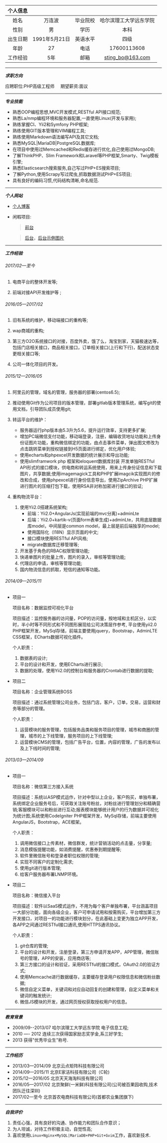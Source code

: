 |个人信息||||
|:-:|:-:|:-:|:-:|
|姓名|万连波|毕业院校|哈尔滨理工大学远东学院|
|性别|男|学历|本科|
|出生日期|1991年5月21日|英语水平|四级|
|年龄|27|电话|17600113608|
|工作经验|5年|邮箱|sting_bo@163.com|

***

___求职方向___

应聘职位:PHP高级工程师 &nbsp;&nbsp;&nbsp; 期望薪资:面议

***

___专业技能___

* 熟悉OOP编程思想,MVC开发模式,RESTful API接口规范;
* 熟悉La/nmp编程环境和服务器配置,一直使用Linux(开发与家用);
* 熟练掌握CI、Yii2和Symfony PHP框架;
* 熟练使用GIT版本管理和VIM编程工具;
* 熟练使用Markdown语法编写API及其它文档;
* 熟悉MySQL|MariaDB|PostgreSQL数据库;
* 在项目中使用过Memcached和Redis缓存进行优化,自己使用过MongoDB;
* 了解ThinkPHP、Slim Framework和Laravel等PHP框架,Smarty、Twig模板引擎;
* 熟悉Elasticsearch搜索服务,自己写过PHP+ES搜索项目;
* 了解Python,使用Scrapy写过爬虫,抓取数据测试PHP+ES项目;
* 具有良好的编码习惯,代码结构清晰,命名规范.

***

___个人网站___

* [个人博客](https://blog.blianb.com)
* 闲暇项目:
    > [前台](http://www.blianb.com)

    > [后台](http://shopadmin.blianb.com)，[后台示例图片](http://image.blianb.com/jianli_photo.png)

***

___工作经验___

###### 2017/02—至今
1. 电商平台的整体开发等;

2. 前端对接API开发维护等 ;

###### 2016/05—2017/02
1. 旧有系统的维护，移动端接口的重构等;

2. wap商城的重构;

3. 第三方O2O系统接口的对接，百度外卖，饿了么，淘宝到家，天猫极速达等，包括门店相关接口，商品相关接口，订单相关接口(上行和下行)，配送状态变更相关接口等;

4. 公司一体化项目的开发。


###### 2015/12—2016/05
1. 阿里云的管理，域名的管理，服务器的部署(centos6.5);

2. 推动使用Git作为公司项目的版本管理，部署gitlab版本管理系统，编写git的使用文档，引导团队成员使用git;

3. 转运平台的维护：
    * 服务器运行php版本由5.3升为5.6，提升运行效率，支持更多扩展;
    * 增加PC端微信支付功能，移动端登录，注册，编辑收货地址功能和上传身份证图片功能，重构微信绑定的功能，由点击事件菜单，弹出图文修改为点击跳转菜单到授权链接到H5页面进行绑定，优化用户体验;
    * 使用echarts和phpexcel开发数据的统计展示和导出功能;
    * 使用slimframwork php 框架和eloquent数据库封装 开发单独RESTful API形式的接口模块，供电商和转运系统使用，用来上传身份证信息和下载图片，共享数据;使用imagemagick工具和PHP扩展imagcik实现图片的修改和合成，使用phpexcel进行身份信息导出，使用ZipArchive PHP扩展进行图片的压缩打包下载，使用RSA非对称加密进行接口的验证;

4. 重构物流平台：

    1. 使用Yii2.0搭建系统架构;
        * 前端：Yii2.0+AngularJs(实现前端的mvc分离)+adminLte
        * 后端：Yii2.0+kartik-v(页面form表单生成)+adminLte，共用底层数据库model，中间层是common model，最上层是前后端独享的model;
        * 使用国际化（I18N）显示页面的中文;
        * 接口模块使用RESTful API风格;
        * migrate数据库迁移管理等;
    2. 开发基于角色的RBAC权限管理功能;
    3. 快递单图片的批量上传，图片的录入，审核等管理功能;
    4. 代理店的申请，审核等管理功能;
    5. 国内物流信息的抓取，短信的通知等功能。

###### 2014/09—2015/11
* 项目一

    项目名称：数据监控可视化平台

    项目描述：监控服务器的访问量，POP的访问量，按地域和主机区分，以实时，半小时等不同形式和不同图形展现给公司决策层作参考, 平台使用yii2.0 PHP框架开发，MySql存储，前端主要使用jquery，Bootstrap，AdminLTE CSS框架，ECharts数据可视化插件。

    个人职责：
    1. 数据表的设计;
	2. 平台的设计和开发，使用ECharts进行展示;
	3. 数据的处理，使用Yii2.0的控制台和服务器的Crontab进行数据的提取;

* 项目二

    项目名称：企业管理系统BOSS

    项目描述：通过系统管理公司业务，包括门店，客户，订单，交易，运营和财务等部分的管理。

    个人职责：
    1. 运营模块的服务管理，包括服务品类和服务项目的管理，城市和商圈的管理，城市的上下线管理，服务项目的上下线管理;
	2. 运营模块CMS的管理，包括广告平台，位置，内容的管理，广告的发布以及上下线时间的管理;


###### 2013/03—2014/09
* 项目一

    项目名称：微信第三方接入系统

    项目描述：系统以ASP模式运作，针对中型以上企业，客户购买，单独布署，系统绑定企业服务号后，可获取关注账号粉丝，对粉丝进行管理划分和精确营销;客服模块可以和粉丝进行互动;报表模块能够统计用户的行为数据并可视化为统计图;系统使用CodeIgniter PHP框架开发，MySql存储，前端主要使用AngularJS，Bootstrap，ACE框架。

    个人职责：
    1. 调用微信接口上传素材，微信群发，统计营销活动的点击量，分享量;
	2. 消息模版提醒功能，如消费提醒，优惠券到期提醒等;
	3. 软件里微信账号和登录者职位权限的管理;
	4. 实现不同客户的定制化需求;
	5. 使用git进行版本管理;
	6. 给客户服务器布署LNMP环境。

* 项目二

    项目名称：微信接入平台

    项目描述：软件以SaaS模式运作，不用为每个客户单独布署，平台涵盖项目一大部分功能，面向各级企业，客户可申请试用和按需购买，平台增加第三方开发接口，对项目一的功能进行模块划分，在此基础上变更为独立APP开发，各APP之间通过RESTful接口通讯,使用HTTPS通讯协议。

    个人职责：
    1. git仓库的管理;
	2. 平台的设计和开发，注册登录，第三方申请开发APP，APP管理，微信账号的管理，APP的安装，应用商店等;
	3. 第三方接口的设计和验证，采用RESTful的接口模式，OAuth2.0的验证方式;
	4. 使用Memcache进行数据缓存，主要缓存登录用户权限信息和微信粉丝数据;
	5. 微信自定义菜单，关键词和对应自动回复的创建和管理，自定义菜单和关键词的触发统计;
	6. 微信JS模块的开发，通过网页授权获取授权用户的信息。

***

___教育背景___

* 2009/09--2013/07 哈尔滨理工大学远东学院 电子信息工程;
* 2010 —- 2012 连续三次获得国家励志奖学金,系三好学生;
* 2013 获得"优秀毕业生"称号.

***

___工作经历___

* 2013/03—2014/09 北京云点矩阵科技有限公司
* 2014/09—2015/11 北京E家洁科技有限公司（C轮)
* 2015/12—2016/05 北京天天海淘科技有限公司
* 2016/05—2017/02 北京聚鲜(一米鲜)科技有限公司(公司被百果园收购,技术团队迁往深圳)
* 2017/02—至今 北京首农电商科技有限公司(首都农业集团旗下)

***

___自我评价___

1. 责任心强，具有良好的沟通、协作能力和团队合作意识；
2. 为人坦诚，对待工作积极主动，自觉性高;
3. 喜欢使用`Linux+Nginx+MySQL|MariaDB+PHP+Git+Gvim`工作，喜欢新技术.
